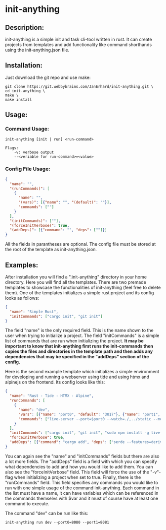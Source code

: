 # init-anything

## Description:

init-anything is a simple init and task cli-tool written in rust. It can create projects from templates and add functionality like command shorthands using the init-anything.json file.

## Installation:

Just download the git repo and use make:


```
git clone https://git.webbybrains.com/JanErhard/init-anything.git \
cd init-anything \
make \
make install
```

## Usage:

### Command Usage:

```
init-anything [init | run] <run-command>

Flags:
    -v: verbose output
    --<veriable for run-command>=<value>
```

### Config File Usage:

```json
{
  "name": "",
  "(runCommands)": [
    {
      "name": "",
      "(vars)": [{"name": "", "(default)": ""}],
      "commands": [""]
    }
  ],
  "(initCommands)": [""],
  "(forceInitVerbose)": true,
  "(addDeps)": [{"command": "", "deps": [""]}]
}
```

All the fields in parantheses are optional. The config file must be stored at the root of the template as init-anything.json.

## Examples:

After installation you will find a ".init-anything" directory in your home directory. Here you will find all the templates. There are two premade templates to showcase the functionalities of init-anything (feel free to delete them). One of the templates initializes a simple rust project and its config looks as follows:

```json
{
  "name": "Simple Rust",
  "initCommands": ["cargo init", "git init"]
}
```

The field "name" is the only required field. This is the name shown to the user when trying to initialize a project. The field "initCommands" is a simple list of commands that are run when initializing the project. **It may be important to know that init-anything first runs the init-commands then copies the files and directories in the template path and then adds any dependencies that may be specified in the "addDeps" section of the config.**

Here is the second example template which initializes a simple environment for developing and running a webserver using tide and using htmx and alpinejs on the frontend. Its config looks like this:

```json
{
  "name": "Rust - Tide - HTMX - Alpine",
  "runCommands": [
    {
      "name": "dev",
      "vars": [{"name": "port0", "default": "3017"}, {"name": "port1", "default": "3018"}],
      "commands": ["live-server --port=$port0 --watch=./,../static --mount=/static:./static --proxy=/api/:http://127.0.0.1:$port1/api/ ./pages", "cargo watch --ignore \"static\" --ignore \"pages\" -x run%20$port1"]
    }
  ],
  "initCommands": ["cargo init", "git init", "sudo npm install -g live-server"],
  "forceInitVerbose": true,
  "addDeps": [{"command": "cargo add", "deps": ["serde --features=derive", "tide", "serde_json", "async-std --features=attributes", "lazy_static", "tera"]  }]
}
```

You can again see the "name" and "initCommands" fields but there are also a lot more fields. The "addDeps" field is a field with which you can specify what dependencies to add and how you would like to add them. You can also see the "forceInitVerbose" field. This field will force the use of the "-v"-flag when initializing a project when set to true. Finally, there is the "runCommands" field. This field specifies any commands you would like to run with one simple usage of the command init-anything. Each command in the list must have a name, it can have variables which can be referenced in the commands themselvs with $var and it must of course have at least one command to execute.

The command "dev" can be run like this:

```
init-anything run dev --port0=8080 --port1=8081
```
